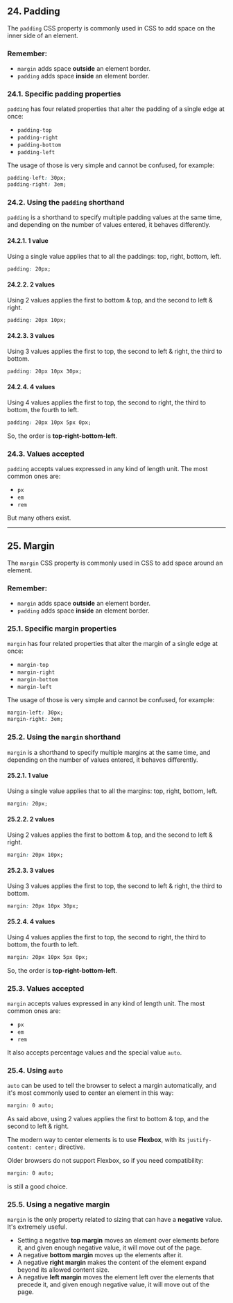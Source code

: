 ## 24. Padding

The `padding` CSS property is commonly used in CSS to add space on the inner side of an element.

### Remember:
- `margin` adds space **outside** an element border.
- `padding` adds space **inside** an element border.

### 24.1. Specific padding properties

`padding` has four related properties that alter the padding of a single edge at once:
- `padding-top`
- `padding-right`
- `padding-bottom`
- `padding-left`

The usage of those is very simple and cannot be confused, for example:

```css
padding-left: 30px;
padding-right: 3em;
```

### 24.2. Using the `padding` shorthand

`padding` is a shorthand to specify multiple padding values at the same time, and depending on the number of values entered, it behaves differently.

#### 24.2.1. 1 value
Using a single value applies that to all the paddings: top, right, bottom, left.

```css
padding: 20px;
```

#### 24.2.2. 2 values
Using 2 values applies the first to bottom & top, and the second to left & right.

```css
padding: 20px 10px;
```

#### 24.2.3. 3 values
Using 3 values applies the first to top, the second to left & right, the third to bottom.

```css
padding: 20px 10px 30px;
```

#### 24.2.4. 4 values
Using 4 values applies the first to top, the second to right, the third to bottom, the fourth to left.

```css
padding: 20px 10px 5px 0px;
```

So, the order is **top-right-bottom-left**.

### 24.3. Values accepted

`padding` accepts values expressed in any kind of length unit. The most common ones are:
- `px`
- `em`
- `rem`

But many others exist.

---

## 25. Margin

The `margin` CSS property is commonly used in CSS to add space around an element.

### Remember:
- `margin` adds space **outside** an element border.
- `padding` adds space **inside** an element border.

### 25.1. Specific margin properties

`margin` has four related properties that alter the margin of a single edge at once:
- `margin-top`
- `margin-right`
- `margin-bottom`
- `margin-left`

The usage of those is very simple and cannot be confused, for example:

```css
margin-left: 30px;
margin-right: 3em;
```

### 25.2. Using the `margin` shorthand

`margin` is a shorthand to specify multiple margins at the same time, and depending on the number of values entered, it behaves differently.

#### 25.2.1. 1 value
Using a single value applies that to all the margins: top, right, bottom, left.

```css
margin: 20px;
```

#### 25.2.2. 2 values
Using 2 values applies the first to bottom & top, and the second to left & right.

```css
margin: 20px 10px;
```

#### 25.2.3. 3 values
Using 3 values applies the first to top, the second to left & right, the third to bottom.

```css
margin: 20px 10px 30px;
```

#### 25.2.4. 4 values
Using 4 values applies the first to top, the second to right, the third to bottom, the fourth to left.

```css
margin: 20px 10px 5px 0px;
```

So, the order is **top-right-bottom-left**.

### 25.3. Values accepted

`margin` accepts values expressed in any kind of length unit. The most common ones are:
- `px`
- `em`
- `rem`

It also accepts percentage values and the special value `auto`.

### 25.4. Using `auto`

`auto` can be used to tell the browser to select a margin automatically, and it's most commonly used to center an element in this way:

```css
margin: 0 auto;
```

As said above, using 2 values applies the first to bottom & top, and the second to left & right.

The modern way to center elements is to use **Flexbox**, with its `justify-content: center;` directive.

Older browsers do not support Flexbox, so if you need compatibility:

```css
margin: 0 auto;
```

is still a good choice.

### 25.5. Using a negative margin

`margin` is the only property related to sizing that can have a **negative** value. It's extremely useful.

- Setting a negative **top margin** moves an element over elements before it, and given enough negative value, it will move out of the page.
- A negative **bottom margin** moves up the elements after it.
- A negative **right margin** makes the content of the element expand beyond its allowed content size.
- A negative **left margin** moves the element left over the elements that precede it, and given enough negative value, it will move out of the page.
